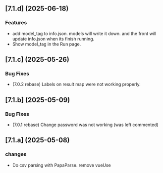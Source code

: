 ## [7.1.d] (2025-06-18)
### Features
* add model_tag to info.json. models will write it down. and the front will update info.json when its finish running.
* Show model_tag in the Run page.

## [7.1.c] (2025-05-26)
### Bug Fixes
* (7.0.2 rebase) Labels on result map were not working properly.

## [7.1.b] (2025-05-09)
### Bug Fixes
* (7.0.1 rebase) Change password was not working (was left commented)

## [7.1.a] (2025-05-08)
### changes
* Do csv parsing with PapaParse. remove vueUse 